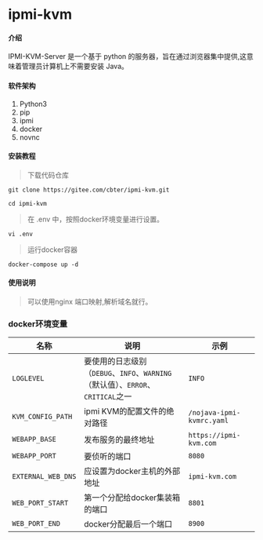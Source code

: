 # ipmi-kvm

#### 介绍
IPMI-KVM-Server 是一个基于 python 的服务器，旨在通过浏览器集中提供,这意味着管理员计算机上不需要安装 Java。

#### 软件架构

1.  Python3
2.  pip
3.  ipmi
4.  docker
5.  novnc

#### 安装教程

> 下载代码仓库
```shell
git clone https://gitee.com/cbter/ipmi-kvm.git
```

```shell
cd ipmi-kvm
```

> 在 .env 中，按照docker环境变量进行设置。
```shell
vi .env
```

> 运行docker容器
```shell
docker-compose up -d
```

#### 使用说明

> 可以使用nginx 端口映射,解析域名就行。

### docker环境变量
    
| 名称                       | 说明                                                                                                                                                         | 示例                                   |
| -------------------------- | ------------------------------------------------------------------------------------------------------------------------------------------------------------------- | ----------------------------------------- |
| `LOGLEVEL`                 | 要使用的日志级别（`DEBUG`、`INFO`、`WARNING`（默认值）、`ERROR`、`CRITICAL`之一                                                                                | `INFO`                                    |
| `KVM_CONFIG_PATH`          | ipmi KVM的配置文件的绝对路径                                                                                                                                           | `/nojava-ipmi-kvmrc.yaml`            |
| `WEBAPP_BASE`              | 发布服务的最终地址                                                                                                                                                     | `https://ipmi-kvm.com` |
| `WEBAPP_PORT`              | 要侦听的端口                                                                                                                                                          | `8080`                                    |
| `EXTERNAL_WEB_DNS`         | 应设置为docker主机的外部地址                                                                                                                                            | `ipmi-kvm.com`         |
| `WEB_PORT_START`           | 第一个分配给docker集装箱的端口                                                                                                                                             | `8801`                                    |
| `WEB_PORT_END`             | docker分配最后一个端口                                                                                                                                                 | `8900`                                    |

